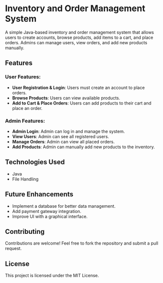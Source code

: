 # Inventory and Order Management System

A simple Java-based inventory and order management system that allows users to create accounts, browse products, add items to a cart, and place orders. Admins can manage users, view orders, and add new products manually.

## Features

### User Features:
- **User Registration & Login**: Users must create an account to place orders.
- **Browse Products**: Users can view available products.
- **Add to Cart & Place Orders**: Users can add products to their cart and place an order.

### Admin Features:
- **Admin Login**: Admin can log in and manage the system.
- **View Users**: Admin can see all registered users.
- **Manage Orders**: Admin can view all placed orders.
- **Add Products**: Admin can manually add new products to the inventory.



## Technologies Used
- Java
- File Handling

## Future Enhancements
- Implement a database for better data management.
- Add payment gateway integration.
- Improve UI with a graphical interface.

## Contributing
Contributions are welcome! Feel free to fork the repository and submit a pull request.

## License
This project is licensed under the MIT License.
